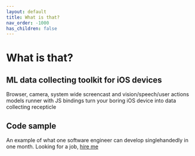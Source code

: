 ```yaml
---
layout: default
title: What is that?
nav_order: -1000
has_children: false
---
```



# What is that?

## ML data collecting toolkit for iOS devices

Browser, camera, system wide screencast and vision/speech/user actions models runner with JS bindings turn your boring iOS device into data collecting recepticle

## Code sample

An example of what one software engineer can develop singlehandedly in one month. Looking for a job, [hire me](mailto:standardtemplateconstruct2022+joboffer@gmail.com)

